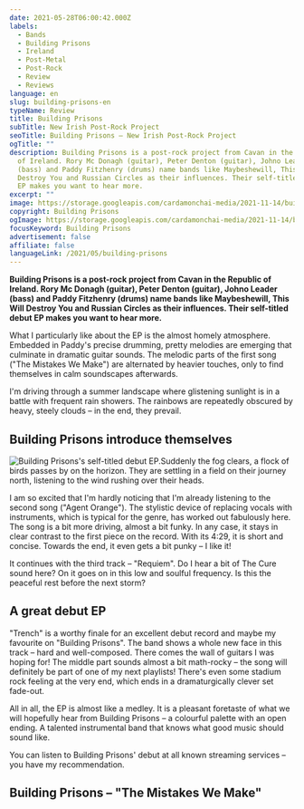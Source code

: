 ```yaml
---
date: 2021-05-28T06:00:42.000Z
labels:
  - Bands
  - Building Prisons
  - Ireland
  - Post-Metal
  - Post-Rock
  - Review
  - Reviews
language: en
slug: building-prisons-en
typeName: Review
title: Building Prisons
subTitle: New Irish Post-Rock Project
seoTitle: Building Prisons – New Irish Post-Rock Project
ogTitle: ""
description: Building Prisons is a post-rock project from Cavan in the Republic
  of Ireland. Rory Mc Donagh (guitar), Peter Denton (guitar), Johno Leader
  (bass) and Paddy Fitzhenry (drums) name bands like Maybeshewill, This Will
  Destroy You and Russian Circles as their influences. Their self-titled debut
  EP makes you want to hear more.
excerpt: ""
image: https://storage.googleapis.com/cardamonchai-media/2021-11-14/building-prisons-imagine-080808_525252_1024_768/640.webp
copyright: Building Prisons
ogImage: https://storage.googleapis.com/cardamonchai-media/2021-11-14/building-prisons-fb-imagine-080808_5d5d5d_1200_628/640.webp
focusKeyword: Building Prisons
advertisement: false
affiliate: false
languageLink: /2021/05/building-prisons
---
```


**Building Prisons is a post-rock project from Cavan in the Republic of Ireland. Rory Mc Donagh (guitar), Peter Denton (guitar), Johno Leader (bass) and Paddy Fitzhenry (drums) name bands like Maybeshewill, This Will Destroy You and Russian Circles as their influences. Their self-titled debut EP makes you want to hear more.**

What I particularly like about the EP is the almost homely atmosphere. Embedded in Paddy's precise drumming, pretty melodies are emerging that culminate in dramatic guitar sounds. The melodic parts of the first song ("The Mistakes We Make") are alternated by heavier touches, only to find themselves in calm soundscapes afterwards.

I'm driving through a summer landscape where glistening sunlight is in a battle with frequent rain showers. The rainbows are repeatedly obscured by heavy, steely clouds – in the end, they prevail.

## Building Prisons introduce themselves

![Building Prisons's self-titled debut EP. ](https://storage.googleapis.com/cardamonchai-media/2021-11-14/bp-ep-front-cover-imagine-080808_0d0e1a_2880_2916/640.webp "Building Prisons's self-titled debut EP. ")Suddenly the fog clears, a flock of birds passes by on the horizon. They are settling in a field on their journey north, listening to the wind rushing over their heads.

I am so excited that I'm hardly noticing that I'm already listening to the second song ("Agent Orange"). The stylistic device of replacing vocals with instruments, which is typical for the genre, has worked out fabulously here. The song is a bit more driving, almost a bit funky. In any case, it stays in clear contrast to the first piece on the record. With its 4:29, it is short and concise. Towards the end, it even gets a bit punky – I like it!

It continues with the third track – "Requiem". Do I hear a bit of The Cure sound here? On it goes on in this low and soulful frequency. Is this the peaceful rest before the next storm?

## A great debut EP

"Trench" is a worthy finale for an excellent debut record and maybe my favourite on "Building Prisons". The band shows a whole new face in this track – hard and well-composed. There comes the wall of guitars I was hoping for! The middle part sounds almost a bit math-rocky – the song will definitely be part of one of my next playlists! There's even some stadium rock feeling at the very end, which ends in a dramaturgically clever set fade-out.

All in all, the EP is almost like a medley. It is a pleasant foretaste of what we will hopefully hear from Building Prisons – a colourful palette with an open ending. A talented instrumental band that knows what good music should sound like.

You can listen to Building Prisons' debut at all known streaming services – you have my recommendation.

## Building Prisons – "The Mistakes We Make"

<YouTube id="UweHX6kAXrM" />
